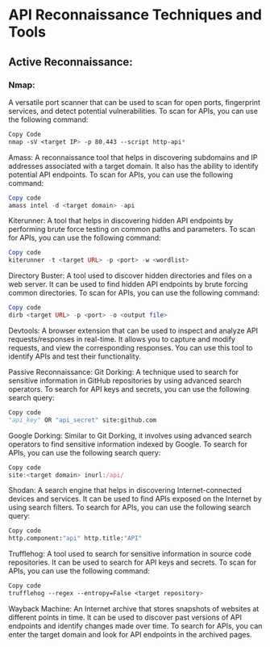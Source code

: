 # API Reconnaissance Techniques and Tools
## Active Reconnaissance:
### Nmap:
A versatile port scanner that can be used to scan for open ports, fingerprint services, and detect potential vulnerabilities. To scan for APIs, you can use the following command:

```css
Copy Code
nmap -sV <target IP> -p 80,443 --script http-api*
```
Amass: A reconnaissance tool that helps in discovering subdomains and IP addresses associated with a target domain. It also has the ability to identify potential API endpoints. To scan for APIs, you can use the following command:

```php
Copy code
amass intel -d <target domain> -api
```
Kiterunner: A tool that helps in discovering hidden API endpoints by performing brute force testing on common paths and parameters. To scan for APIs, you can use the following command:

```php
Copy code
kiterunner -t <target URL> -p <port> -w <wordlist>
```
Directory Buster: A tool used to discover hidden directories and files on a web server. It can be used to find hidden API endpoints by brute forcing common directories. To scan for APIs, you can use the following command:

```php
Copy code
dirb <target URL> -p <port> -o <output file>
```
Devtools: A browser extension that can be used to inspect and analyze API requests/responses in real-time. It allows you to capture and modify requests, and view the corresponding responses. You can use this tool to identify APIs and test their functionality.

Passive Reconnaissance:
Git Dorking: A technique used to search for sensitive information in GitHub repositories by using advanced search operators. To search for API keys and secrets, you can use the following search query:

```python
Copy code
"api_key" OR "api_secret" site:github.com
```
Google Dorking: Similar to Git Dorking, it involves using advanced search operators to find sensitive information indexed by Google. To search for APIs, you can use the following search query:

```javascript
Copy code
site:<target domain> inurl:/api/
```
Shodan: A search engine that helps in discovering Internet-connected devices and services. It can be used to find APIs exposed on the Internet by using search filters. To search for APIs, you can use the following search query:

```python
Copy code
http.component:"api" http.title:"API" 
```
Trufflehog: A tool used to search for sensitive information in source code repositories. It can be used to search for API keys and secrets. To scan for APIs, you can use the following command:

```css
Copy code
trufflehog --regex --entropy=False <target repository>
```
Wayback Machine: An Internet archive that stores snapshots of websites at different points in time. It can be used to discover past versions of API endpoints and identify changes made over time. To search for APIs, you can enter the target domain and look for API endpoints in the archived pages.
